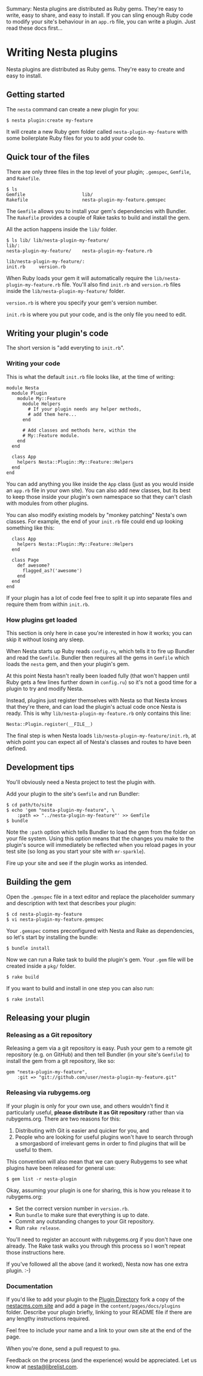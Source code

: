 Summary: Nesta plugins are distributed as Ruby gems. They're easy to write, easy to share, and easy to install. If you can sling enough Ruby code to modify your site's behaviour in an `app.rb` file, you can write a plugin. Just read these docs first...

# Writing Nesta plugins

Nesta plugins are distributed as Ruby gems. They're easy to create and
easy to install.

## Getting started

The `nesta` command can create a new plugin for you:

    $ nesta plugin:create my-feature

It will create a new Ruby gem folder called `nesta-plugin-my-feature`
with some boilerplate Ruby files for you to add your code to.

## Quick tour of the files

There are only three files in the top level of your plugin; `.gemspec`,
`Gemfile`, and `Rakefile`.

    $ ls
    Gemfile                     lib/
    Rakefile                    nesta-plugin-my-feature.gemspec

The `Gemfile` allows you to install your gem's dependencies with
Bundler. The `Rakefile` provides a couple of Rake tasks to build and
install the gem.

All the action happens inside the `lib/` folder.

    $ ls lib/ lib/nesta-plugin-my-feature/
    lib/:
    nesta-plugin-my-feature/    nesta-plugin-my-feature.rb

    lib/nesta-plugin-my-feature/:
    init.rb     version.rb

When Ruby loads your gem it will automatically require the
`lib/nesta-plugin-my-feature.rb` file. You'll also find `init.rb` and
`version.rb` files inside the `lib/nesta-plugin-my-feature/` folder.

`version.rb` is where you specify your gem's version number.

`init.rb` is where you put your code, and is the only file you need to edit.

## Writing your plugin's code

The short version is "add everyting to `init.rb`".

### Writing your code

This is what the default `init.rb` file looks like, at the time of writing:

    module Nesta
      module Plugin
        module My::Feature
          module Helpers
            # If your plugin needs any helper methods,
            # add them here...
          end

          # Add classes and methods here, within the
          # My::Feature module.
        end
      end

      class App
        helpers Nesta::Plugin::My::Feature::Helpers
      end
    end

You can add anything you like inside the `App` class (just as you would
inside an `app.rb` file in your own site). You can also add new classes,
but its best to keep those inside your plugin's own namespace so that
they can't clash with modules from other plugins.

You can also modify existing models by "monkey patching" Nesta's own
classes. For example, the end of your `init.rb` file could end up looking
something like this:

      class App
        helpers Nesta::Plugin::My::Feature::Helpers
      end

      class Page
        def awesome?
          flagged_as?('awesome')
        end
      end
    end

If your plugin has a lot of code feel free to split it up into separate
files and require them from within `init.rb`.

### How plugins get loaded

This section is only here in case you're interested in how it works; you
can skip it without losing any sleep.

When Nesta starts up Ruby reads `config.ru`, which tells it to fire up
Bundler and read the `Gemfile`. Bundler then requires all the gems in
`Gemfile` which loads the `nesta` gem, and then your plugin's gem.

At this point Nesta hasn't really been loaded fully (that won't happen
until Ruby gets a few lines further down in `config.ru`) so it's not a
good time for a plugin to try and modify Nesta.

Instead, plugins just register themselves with Nesta so that Nesta knows
that they're there, and can load the plugin's actual code once Nesta is
ready. This is why `lib/nesta-plugin-my-feature.rb` only contains this
line:

    Nesta::Plugin.register(__FILE__)

The final step is when Nesta loads `lib/nesta-plugin-my-feature/init.rb`,
at which point you can expect all of Nesta's classes and routes to have
been defined.

## Development tips

You'll obviously need a Nesta project to test the plugin with. 

Add your plugin to the site's `Gemfile` and run Bundler:

    $ cd path/to/site
    $ echo 'gem "nesta-plugin-my-feature", \
        :path => "../nesta-plugin-my-feature"' >> Gemfile
    $ bundle

Note the `:path` option which tells Bundler to load the gem from the
folder on your file system. Using this option means that the changes you
make to the plugin's source will immediately be reflected when you
reload pages in your test site (so long as you start your site with
`mr-sparkle`).

Fire up your site and see if the plugin works as intended.

## Building the gem

Open the `.gemspec` file in a text editor and replace the placeholder
summary and description with text that describes your plugin:

    $ cd nesta-plugin-my-feature
    $ vi nesta-plugin-my-feature.gemspec

Your `.gemspec` comes preconfigured with Nesta and Rake as dependencies,
so let's start by installing the bundle:

    $ bundle install

Now we can run a Rake task to build the plugin's gem. Your `.gem` file
will be created inside a `pkg/` folder.

    $ rake build

If you want to build and install in one step you can also run:

    $ rake install

## Releasing your plugin

### Releasing as a Git repository

Releasing a gem via a git repository is easy. Push your gem to a remote
git repository (e.g. on GitHub) and then tell Bundler (in your site's
`Gemfile`) to install the gem from a git repository, like so:

    gem "nesta-plugin-my-feature", 
        :git => "git://github.com/user/nesta-plugin-my-feature.git"

### Releasing via rubygems.org

If your plugin is only for your own use, and others wouldn't find it
particularly useful, **please distribute it as Git repository** rather
than via rubygems.org. There are two reasons for this:

1. Distributing with Git is easier and quicker for you, and
2. People who are looking for useful plugins won't have to search
   through a smorgasbord of irrelevant gems in order to find plugins
   that will be useful to them.

This convention will also mean that we can query Rubygems to see what
plugins have been released for general use:

    $ gem list -r nesta-plugin

Okay, assuming your plugin is one for sharing, this is how you release
it to rubygems.org:

- Set the correct version number in `version.rb`.
- Run `bundle` to make sure that everything is up to date.
- Commit any outstanding changes to your Git repository.
- Run `rake release`.

You'll need to register an account with rubygems.org if you don't have
one already. The Rake task walks you through this process so I won't
repeat those instructions here.

If you've followed all the above (and it worked), Nesta now has one extra
plugin. :-)

### Documentation

If you'd like to add your plugin to the [Plugin Directory][directory]
fork a copy of the [nestacms.com site][site] and add a page in the
`content/pages/docs/plugins` folder. Describe your plugin briefly,
linking to your README file if there are any lengthy instructions
required.

Feel free to include your name and a link to your own site at the end of
the page.

When you're done, send a pull request to `gma`.

[directory]: /docs/plugins
[site]: https://github.com/gma/nestacms.com

Feedback on the process (and the experience) would be appreciated. Let
us know at <nesta@librelist.com>.
